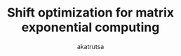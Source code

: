 ---
author: akatrutsa
title:  "Shift optimization for matrix exponential computing"
presentation: "/assets/presentations/shift_matexp_seminar_presentation.pdf"
tags: 
  - Matrix Factorization
  - Krylov Methods
  - Optimization
---